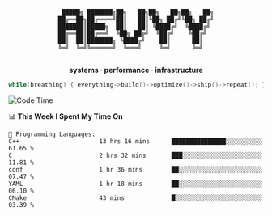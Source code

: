 <div align="center">

```
 █████╗ ███████╗██╗   ██╗██╗   ██╗██╗   ██╗
██╔══██╗██╔════╝██║   ██║╚██╗ ██╔╝╚██╗ ██╔╝
███████║█████╗  ██║   ██║ ╚████╔╝  ╚████╔╝ 
██╔══██║██╔══╝  ╚██╗ ██╔╝  ╚██╔╝    ╚██╔╝  
██║  ██║███████╗ ╚████╔╝    ██║      ██║   
╚═╝  ╚═╝╚══════╝  ╚═══╝     ╚═╝      ╚═╝   
                                           
```

**systems · performance · infrastructure**

```cpp
while(breathing) { everything->build()->optimize()->ship()->repeat(); }
```

</div>

<!--START_SECTION:waka-->
![Code Time](http://img.shields.io/badge/Code%20Time-147%20hrs%2046%20mins-blue)

📊 **This Week I Spent My Time On** 

```text
💬 Programming Languages: 
C++                      13 hrs 16 mins      ███████████████░░░░░░░░░░   61.65 % 
C                        2 hrs 32 mins       ███░░░░░░░░░░░░░░░░░░░░░░   11.81 % 
conf                     1 hr 36 mins        ██░░░░░░░░░░░░░░░░░░░░░░░   07.47 % 
YAML                     1 hr 18 mins        ██░░░░░░░░░░░░░░░░░░░░░░░   06.10 % 
CMake                    43 mins             █░░░░░░░░░░░░░░░░░░░░░░░░   03.39 % 
```


<!--END_SECTION:waka-->

